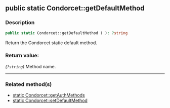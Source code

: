 ## public static Condorcet::getDefaultMethod

### Description    

```php
public static Condorcet::getDefaultMethod ( ): ?string
```

Return the Condorcet static default method.
    

### Return value:   

*(```?string```)* Method name.


---------------------------------------

### Related method(s)      

* [static Condorcet::getAuthMethods](../Condorcet%20Class/public%20static%20Condorcet--getAuthMethods.md)    
* [static Condorcet::setDefaultMethod](../Condorcet%20Class/public%20static%20Condorcet--setDefaultMethod.md)    
